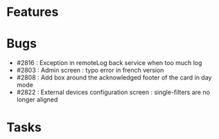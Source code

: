 # Features

# Bugs

- #2816 : Exception in remoteLog back service when too much log
- #2803 : Admin screen : typo error in french version
- #2808 : Add box around the acknowledged footer of the card in day mode
- #2822 : External devices configuration screen : single-filters are no longer aligned

# Tasks
